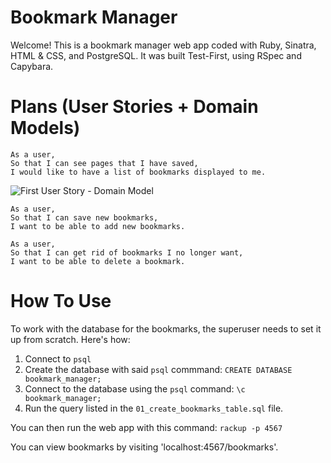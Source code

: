 # Bookmark Manager #

Welcome! This is a bookmark manager web app coded with Ruby, Sinatra, HTML & CSS, and PostgreSQL. It was built Test-First, using RSpec and Capybara.

# Plans (User Stories + Domain Models) #

```
As a user,
So that I can see pages that I have saved,
I would like to have a list of bookmarks displayed to me.
```
![First User Story - Domain Model](https://github.com/jai-jk/bookmark-manager/blob/main/domain-model-1.svg)

```
As a user,
So that I can save new bookmarks,
I want to be able to add new bookmarks.
```

```
As a user,
So that I can get rid of bookmarks I no longer want,
I want to be able to delete a bookmark.
```

# How To Use #

To work with the database for the bookmarks, the superuser needs to set it up from scratch. Here's how:
1. Connect to ```psql```
2. Create the database with said ```psql``` commmand:
  ```CREATE DATABASE bookmark_manager;```
3. Connect to the database using the ```psql``` command:
  ```\c bookmark_manager;```
4. Run the query listed in the ```01_create_bookmarks_table.sql``` file.

You can then run the web app with this command:
```rackup -p 4567```

You can view bookmarks by visiting 'localhost:4567/bookmarks'.
